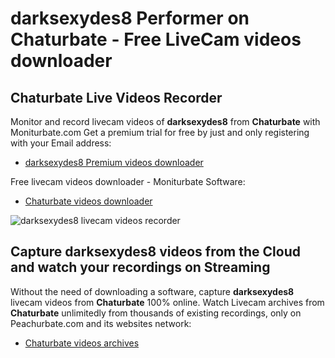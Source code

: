 # darksexydes8 Performer on Chaturbate - Free LiveCam videos downloader

## Chaturbate Live Videos Recorder

Monitor and record livecam videos of **darksexydes8** from **Chaturbate** with Moniturbate.com
Get a premium trial for free by just and only registering with your Email address:
* [darksexydes8 Premium videos downloader](https://moniturbate.com/request-demo-licence-key.html)

Free livecam videos downloader - Moniturbate Software:
* [Chaturbate videos downloader](https://moniturbate.com/moniturbate-download-software.html)

![darksexydes8 livecam videos recorder](https://peachurnet.com/templates/moniturbate-software.png)


## Capture darksexydes8 videos from the Cloud and watch your recordings on Streaming

Without the need of downloading a software, capture **darksexydes8** livecam videos from **Chaturbate** 100% online.
Watch Livecam archives from **Chaturbate** unlimitedly from thousands of existing recordings, only on Peachurbate.com and its websites network:
* [Chaturbate videos archives](https://peachurnet.com/)